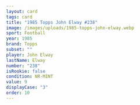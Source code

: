 ```yaml
---
layout: card
tags: card
title: "1985 Topps John Elway #238"
image: /images/uploads/1985-topps-john-elway.webp
sport: Football
year: 1985
brand: Topps
subset: ""
player: John Elway
lastName: Elway
number: "238"
isRookie: false
condition: NR-MINT
value: 9
displayCase: "3"
order: 10
---
```

